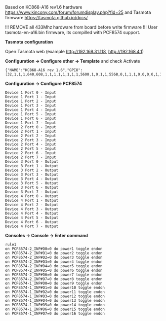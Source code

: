 Based on KC868-A16 rev1.6 hardware https://www.kincony.com/forum/forumdisplay.php?fid=25
and Tasmota firmware https://tasmota.github.io/docs/

!!! REMOVE all 433Mhz hardware from board before write firmware !!!
User tasmota-en-a16.bin firmware, its compilled with PCF8574 support.


**Tasmota configuration**

Open Tasmota web (example http://192.168.31.118, http://192.168.4.1)

**Configuration -> Configure other -> Template**
and check Activate

```
{"NAME":"KC868-A16 rev 1.6","GPIO":[32,1,1,1,640,608,1,1,1,1,1,1,1,1,5600,1,0,1,1,5568,0,1,1,1,0,0,0,0,1,1,1,1,1,0,0,1],"FLAG":0,"BASE":1}
```


**Configuration -> Configure PCF8574**

```
Device 1 Port 0 - Input
Device 1 Port 1 - Input
Device 1 Port 2 - Input
Device 1 Port 3 - Input
Device 1 Port 4 - Input
Device 1 Port 5 - Input
Device 1 Port 6 - Input
Device 1 Port 7 - Input
Device 2 Port 0 - Input
Device 2 Port 1 - Input
Device 2 Port 2 - Input
Device 2 Port 3 - Input
Device 2 Port 4 - Input
Device 2 Port 5 - Input
Device 2 Port 6 - Input
Device 2 Port 7 - Input
Device 3 Port 0 - Output
Device 3 Port 1 - Output
Device 3 Port 2 - Output
Device 3 Port 3 - Output
Device 3 Port 4 - Output
Device 3 Port 5 - Output
Device 3 Port 6 - Output
Device 3 Port 7 - Output
Device 4 Port 0 - Output
Device 4 Port 1 - Output
Device 4 Port 2 - Output
Device 4 Port 3 - Output
Device 4 Port 4 - Output
Device 4 Port 5 - Output
Device 4 Port 6 - Output
Device 4 Port 7 - Output
```


**Consoles -> Console -> Enter command**

```
rule1
on PCF8574-2_INP#D0=0 do power1 toggle endon
on PCF8574-2_INP#D1=0 do power2 toggle endon
on PCF8574-2_INP#D2=0 do power3 toggle endon
on PCF8574-2_INP#D3=0 do power4 toggle endon
on PCF8574-2_INP#D4=0 do power5 toggle endon
on PCF8574-2_INP#D5=0 do power6 toggle endon
on PCF8574-2_INP#D6=0 do power7 toggle endon
on PCF8574-2_INP#D7=0 do power8 toggle endon
on PCF8574-1_INP#D0=0 do power9 toggle endon
on PCF8574-1_INP#D1=0 do power10 toggle endon
on PCF8574-1_INP#D2=0 do power11 toggle endon
on PCF8574-1_INP#D3=0 do power12 toggle endon
on PCF8574-1_INP#D4=0 do power13 toggle endon
on PCF8574-1_INP#D5=0 do power14 toggle endon
on PCF8574-1_INP#D6=0 do power15 toggle endon
on PCF8574-1_INP#D7=0 do power16 toggle endon
```
